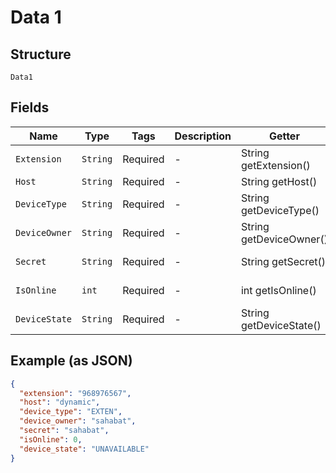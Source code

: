 
# Data 1

## Structure

`Data1`

## Fields

| Name | Type | Tags | Description | Getter | Setter |
|  --- | --- | --- | --- | --- | --- |
| `Extension` | `String` | Required | - | String getExtension() | setExtension(String extension) |
| `Host` | `String` | Required | - | String getHost() | setHost(String host) |
| `DeviceType` | `String` | Required | - | String getDeviceType() | setDeviceType(String deviceType) |
| `DeviceOwner` | `String` | Required | - | String getDeviceOwner() | setDeviceOwner(String deviceOwner) |
| `Secret` | `String` | Required | - | String getSecret() | setSecret(String secret) |
| `IsOnline` | `int` | Required | - | int getIsOnline() | setIsOnline(int isOnline) |
| `DeviceState` | `String` | Required | - | String getDeviceState() | setDeviceState(String deviceState) |

## Example (as JSON)

```json
{
  "extension": "968976567",
  "host": "dynamic",
  "device_type": "EXTEN",
  "device_owner": "sahabat",
  "secret": "sahabat",
  "isOnline": 0,
  "device_state": "UNAVAILABLE"
}
```

